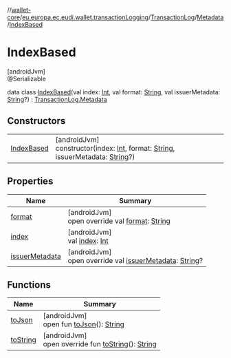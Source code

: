 //[wallet-core](../../../../../index.md)/[eu.europa.ec.eudi.wallet.transactionLogging](../../../index.md)/[TransactionLog](../../index.md)/[Metadata](../index.md)/[IndexBased](index.md)

# IndexBased

[androidJvm]\
@Serializable

data class [IndexBased](index.md)(val index: [Int](https://kotlinlang.org/api/latest/jvm/stdlib/kotlin-stdlib/kotlin/-int/index.html), val format: [String](https://kotlinlang.org/api/latest/jvm/stdlib/kotlin-stdlib/kotlin/-string/index.html), val issuerMetadata: [String](https://kotlinlang.org/api/latest/jvm/stdlib/kotlin-stdlib/kotlin/-string/index.html)?) : [TransactionLog.Metadata](../index.md)

## Constructors

| | |
|---|---|
| [IndexBased](-index-based.md) | [androidJvm]<br>constructor(index: [Int](https://kotlinlang.org/api/latest/jvm/stdlib/kotlin-stdlib/kotlin/-int/index.html), format: [String](https://kotlinlang.org/api/latest/jvm/stdlib/kotlin-stdlib/kotlin/-string/index.html), issuerMetadata: [String](https://kotlinlang.org/api/latest/jvm/stdlib/kotlin-stdlib/kotlin/-string/index.html)?) |

## Properties

| Name | Summary |
|---|---|
| [format](format.md) | [androidJvm]<br>open override val [format](format.md): [String](https://kotlinlang.org/api/latest/jvm/stdlib/kotlin-stdlib/kotlin/-string/index.html) |
| [index](--index--.md) | [androidJvm]<br>val [index](--index--.md): [Int](https://kotlinlang.org/api/latest/jvm/stdlib/kotlin-stdlib/kotlin/-int/index.html) |
| [issuerMetadata](issuer-metadata.md) | [androidJvm]<br>open override val [issuerMetadata](issuer-metadata.md): [String](https://kotlinlang.org/api/latest/jvm/stdlib/kotlin-stdlib/kotlin/-string/index.html)? |

## Functions

| Name | Summary |
|---|---|
| [toJson](../to-json.md) | [androidJvm]<br>open fun [toJson](../to-json.md)(): [String](https://kotlinlang.org/api/latest/jvm/stdlib/kotlin-stdlib/kotlin/-string/index.html) |
| [toString](to-string.md) | [androidJvm]<br>open override fun [toString](to-string.md)(): [String](https://kotlinlang.org/api/latest/jvm/stdlib/kotlin-stdlib/kotlin/-string/index.html) |
